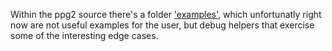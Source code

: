 Within the ppg2 source there's a folder ['examples'](https://github.com/TyberiusPrime/pypipegraph2/tree/main/examples), 
which unfortunatly right now are not useful examples for the user,
but debug helpers that exercise some of the interesting edge cases.


